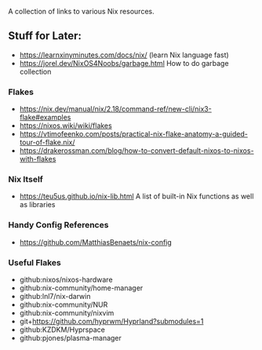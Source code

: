A collection of links to various Nix resources.


## Stuff for Later:
- https://learnxinyminutes.com/docs/nix/ (learn Nix language fast)
- https://jorel.dev/NixOS4Noobs/garbage.html How to do garbage collection

### Flakes
- https://nix.dev/manual/nix/2.18/command-ref/new-cli/nix3-flake#examples
- https://nixos.wiki/wiki/flakes
- https://vtimofeenko.com/posts/practical-nix-flake-anatomy-a-guided-tour-of-flake.nix/
- https://drakerossman.com/blog/how-to-convert-default-nixos-to-nixos-with-flakes

### Nix Itself
- https://teu5us.github.io/nix-lib.html A list of built-in Nix functions as well as libraries

### Handy Config References
- https://github.com/MatthiasBenaets/nix-config

### Useful Flakes
- github:nixos/nixos-hardware
- github:nix-community/home-manager
- github:lnl7/nix-darwin
- github:nix-community/NUR
- github:nix-community/nixvim
- git+https://github.com/hyprwm/Hyprland?submodules=1
- github:KZDKM/Hyprspace
- github:pjones/plasma-manager


